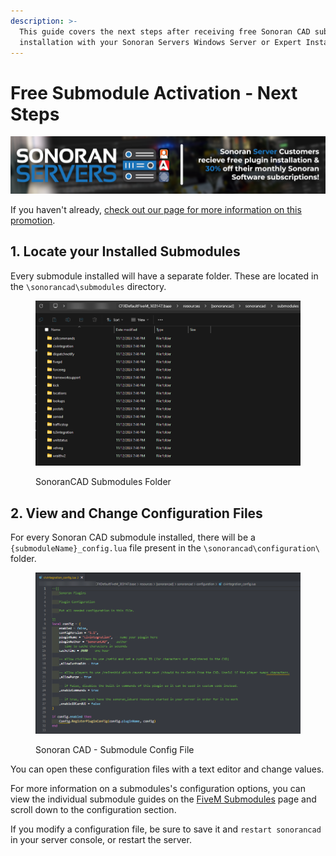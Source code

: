 ```yaml
---
description: >-
  This guide covers the next steps after receiving free Sonoran CAD submodule
  installation with your Sonoran Servers Windows Server or Expert Installation.
---
```


# Free Submodule Activation - Next Steps

![Sonoran Servers - Bundle Program](<../../.gitbook/assets/banner_update-1 (1).png>)

If you haven't already, [check out our page for more information on this promotion](broken-reference).

## 1. Locate your Installed Submodules

Every submodule installed will have a separate folder. These are located in the `\sonorancad\submodules` directory.

<figure><img src="../../.gitbook/assets/image (42).png" alt=""><figcaption><p>SonoranCAD Submodules Folder</p></figcaption></figure>

## 2. View and Change Configuration Files

For every Sonoran CAD submodule installed, there will be a `{submoduleName}_config.lua` file present in the `\sonorancad\configuration\` folder.

<figure><img src="../../.gitbook/assets/image (45).png" alt=""><figcaption><p>Sonoran CAD - Submodule Config File</p></figcaption></figure>

You can open these configuration files with a text editor and change values.

For more information on a submodules's configuration options, you can view the individual submodule guides on the [FiveM Submodules](fivem-installation/available-plugins/) page and scroll down to the configuration section.

If you modify a configuration file, be sure to save it and `restart sonorancad` in your server console, or restart the server.
